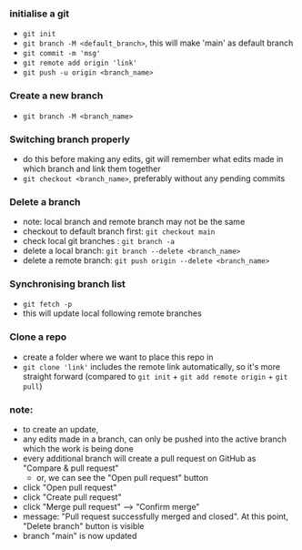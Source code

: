 ### initialise a git
- ```git init```
- ```git branch -M <default_branch>```, this will make 'main' as default branch
- ```git commit -m 'msg'```
- ```git remote add origin 'link'```
- ```git push -u origin <branch_name>```

### Create a new branch
- ```git branch -M <branch_name>```

### Switching branch properly
- do this before making any edits, git will remember what edits made in which branch and link them together
- ```git checkout <branch_name>```, preferably without any pending commits

### Delete a branch
- note: local branch and remote branch may not be the same
- checkout to default branch first: ```git checkout main```
- check local git branches : ```git branch -a```
- delete a local branch: ```git branch --delete <branch_name>```
- delete a remote branch: ```git push origin --delete <branch_name>```

### Synchronising branch list 
- ```git fetch -p```
- this will update local following remote branches

### Clone a repo
- create a folder where we want to place this repo in
- ```git clone 'link'``` includes the remote link automatically, so it's more straight forward 
(compared to ```git init``` + ```git add remote origin``` + ```git pull```)

### note:
- to create an update, 
- any edits made in a branch, can only be pushed into the active branch which the work is being done
- every additional branch will create a pull request on GitHub as "Compare & pull request"
    - or, we can see the "Open pull request" button
- click "Open pull request"
- click "Create pull request"
- click "Merge pull request" --> "Confirm merge"
- message: "Pull request successfully merged and closed". At this point, "Delete branch" button is visible
- branch "main" is now updated